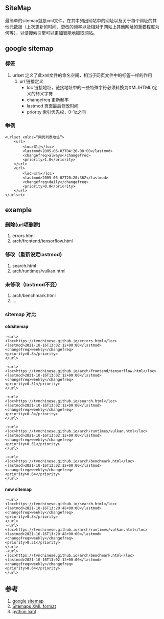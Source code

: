 ## SiteMap
最简单的sitemap就是xml文件，在其中列出网站中的网址以及关于每个网址的其他元数据（上次更新的时间、更改的频率以及相对于网站上其他网址的重要程度为何等），以便搜索引擎可以更加智能地抓取网站。

## google sitemap
### 标签
1. urlset 定义了此xml文件的命名空间，相当于网页文件中的<html>标签一样的作用
	1. url 链接定义
		* loc 链接地址，链接地址中的一些特殊字符必须转换为XML(HTML)定义的转义字符
		* changefreq 更新频率
		* lastmod 页面最后修改时间
		* priority 索引优先权，0-1z之间

### 举例
```
<urlset xmlns=“网页列表地址”>
    <url>
        <loc>网址</loc>
        <lastmod>2005-06-03T04:20-08:00</lastmod>
        <changefreq>always</changefreq>
        <priority>1.0</priority>
    </url>
    <url>
        <loc>网址</loc>
        <lastmod>2005-06-02T20:20:36Z</lastmod>
        <changefreq>daily</changefreq>
        <priority>0.8</priority>
    </url>
</urlset>
```


## example
### 删除(url项删除)
1. errors.html
2. arch/frontend/tensorflow.html
### 修改（重新设定lastmod)
1. search.html
2. arch/runtimes/vulkan.html
### 未修改（lastmod不变）
1. arch/benchmark.html
2. ...


###  sitemap 对比
#### oldsitemap
```
-<url>
<loc>https://tvmchinese.github.io/errors.html</loc>
<lastmod>2021-10-16T13:02:12+00:00</lastmod>
<changefreq>weekly</changefreq>
<priority>0.8</priority>
</url>

-<url>
<loc>https://tvmchinese.github.io/arch/frontend/tensorflow.html</loc>
<lastmod>2021-10-16T13:02:12+00:00</lastmod>
<changefreq>weekly</changefreq>
<priority>0.51</priority>
</url>

-<url>
<loc>https://tvmchinese.github.io/search.html</loc>
<lastmod>2021-10-16T13:02:12+00:00</lastmod>
<changefreq>weekly</changefreq>
<priority>0.8</priority>
</url>

-<url>
<loc>https://tvmchinese.github.io/arch/runtimes/vulkan.html</loc>
<lastmod>2021-10-16T13:02:12+00:00</lastmod>
<changefreq>weekly</changefreq>
<priority>0.51</priority>
</url>

-<url>
<loc>https://tvmchinese.github.io/arch/benchmark.html</loc>
<lastmod>2021-10-16T13:02:12+00:00</lastmod>
<changefreq>weekly</changefreq>
<priority>0.64</priority>
</url>
```
#### new sitemap
```
-<url>
<loc>https://tvmchinese.github.io/search.html</loc>
<lastmod>2021-10-16T13:20:48+00:00</lastmod>
<changefreq>weekly</changefreq>
<priority>0.8</priority>
</url>
-<url>
<loc>https://tvmchinese.github.io/arch/runtimes/vulkan.html</loc>
<lastmod>2021-10-16T13:20:48+00:00</lastmod>
<changefreq>weekly</changefreq>
<priority>0.51</priority>
</url>
-<url>
<loc>https://tvmchinese.github.io/arch/benchmark.html</loc>
<lastmod>2021-10-16T13:02:12+00:00</lastmod>
<changefreq>weekly</changefreq>
<priority>0.64</priority>
</url>
```
## 参考
1. [google sitemap](https://developers.google.com/search/docs/advanced/sitemaps/build-sitemap)
2. [Sitemaps XML format](https://www.sitemaps.org/protocol.html)
3. [python lxml](https://lxml.de/3.8/index.html)